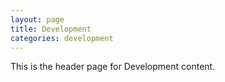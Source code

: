 ```yaml
---
layout: page
title: Development
categories: development
---
```


This is the header page for Development content. 
